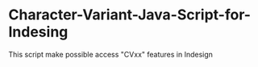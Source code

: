# Character-Variant-Java-Script-for-Indesing
This script make possible access "CVxx" features in Indesign
